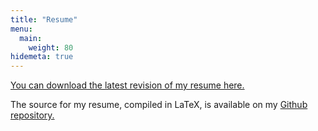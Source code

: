 ```yaml
---
title: "Resume"
menu:
  main:
    weight: 80
hidemeta: true
---
```


[You can download the latest revision of my resume here.](/docs/kamin_horvath_resume.pdf)

The source for my resume, compiled in LaTeX, is available on my [Github repository.](https://github.com/kghorvath/resume)
